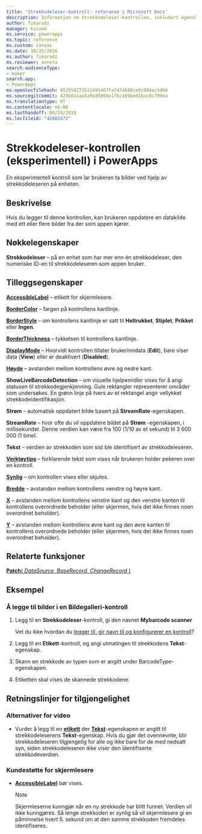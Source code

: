 ```yaml
---
title: 'Strekkodeleser-kontroll: referanse i Microsoft Docs'
description: Informasjon om Strekkodeleser-kontrollen, inkludert egenskaper og eksempler
author: fikaradz
manager: kvivek
ms.service: powerapps
ms.topic: reference
ms.custom: canvas
ms.date: 10/25/2016
ms.author: fikaradz
ms.reviewer: anneta
search.audienceType:
- maker
search.app:
- PowerApps
ms.openlocfilehash: 853558273521491467fa7474688ce9c984ac5db6
ms.sourcegitcommit: 429b83aaa5a91d5868e1fbc169bed1bac0c709ea
ms.translationtype: HT
ms.contentlocale: nb-NO
ms.lasthandoff: 08/24/2018
ms.locfileid: "42862472"
---
```

# <a name="barcode-scanner-control-experimental-in-powerapps"></a>Strekkodeleser-kontrollen (eksperimentell) i PowerApps
En eksperimentell kontroll som lar brukeren ta bilder ved hjelp av strekkodeleseren på enheten.

## <a name="description"></a>Beskrivelse
Hvis du legger til denne kontrollen, kan brukeren oppdatere en datakilde med ett eller flere bilder fra der som appen kjører.

## <a name="key-properties"></a>Nøkkelegenskaper
**Strekkodeleser** – på en enhet som har mer enn én strekkodeleser, den numeriske ID-en til strekkodeleseren som appen bruker.

## <a name="additional-properties"></a>Tilleggsegenskaper
**[AccessibleLabel](properties-accessibility.md)** – etikett for skjermlesere.

**[BorderColor](properties-color-border.md)** – fargen på kontrollens kantlinje.

**[BorderStyle](properties-color-border.md)** – om kontrollens kantlinje er satt til **Heltrukket**, **Stiplet**, **Prikket** eller **Ingen**.

**[BorderThickness](properties-color-border.md)** – tykkelsen til kontrollens kantlinje.

**[DisplayMode](properties-core.md)** – Hvorvidt kontrollen tillater brukerinndata (**Edit**), bare viser data (**View**) eller er deaktivert (**Disabled**).

**[Høyde](properties-size-location.md)** – avstanden mellom kontrollens øvre og nedre kant.

**ShowLiveBarcodeDetection** – om visuelle hjelpemidler vises for å angi statusen til strekkodegjenkjenning. Gule rektangler representerer områder som undersøkes. En grønn linje på tvers av et rektangel angir vellykket strekkodeidentifikasjon.

**Strøm** – automatisk oppdatert bilde basert på **StreamRate**-egenskapen.

**StreamRate** – hvor ofte du vil oppdatere bildet på **Strøm** -egenskapen, i millisekunder.  Denne verdien kan være fra 100 (1/10 av et sekund) til 3 600 000 (1 time).

**Tekst** – verdien av strekkoden som sist ble identifisert av strekkodeleseren.

**[Verktøytips](properties-core.md)** – forklarende tekst som vises når brukeren holder pekeren over en kontroll.

**[Synlig](properties-core.md)** – om kontrollen vises eller skjules.

**[Bredde](properties-size-location.md)** – avstanden mellom kontrollens venstre og høyre kant.

**[X](properties-size-location.md)** – avstanden mellom kontrollens venstre kant og den venstre kanten til kontrollens overordnede beholder (eller skjermen, hvis det ikke finnes noen overordnet beholder).

**[Y](properties-size-location.md)** – avstanden mellom kontrollens øvre kant og den øvre kanten til kontrollens overordnede beholder (eller skjermen, hvis det ikke finnes noen overordnet beholder).

## <a name="related-functions"></a>Relaterte funksjoner
[**Patch**( *DataSource*, *BaseRecord*, *ChangeRecord* )](../functions/function-patch.md)

## <a name="example"></a>Eksempel
### <a name="add-photos-to-an-image-gallery-control"></a>Å legge til bilder i en Bildegalleri-kontroll
1. Legg til en **Strekkodeleser**-kontroll, gi den navnet **Mybarcode scanner**

    Vet du ikke hvordan du [legger til, gir navn til og konfigurerer en kontroll](../add-configure-controls.md)?
2. Legg til en **Etikett**-kontroll, og angi utmatingen til strekkodens **Tekst**-egenskap.  
3. Skann en strekkode av typen som er angitt under BarcodeType-egenskapen.
4. Etiketten skal vises de skannede strekkodene.


## <a name="accessibility-guidelines"></a>Retningslinjer for tilgjengelighet
### <a name="video-alternatives"></a>Alternativer for video
* Vurder å legg til en **[etikett](control-text-box.md)** der **[Tekst](properties-core.md)**-egenskapen er angitt til strekkodeleserens **Tekst**-egenskap. Hvis du gjør det ovennevnte, blir strekkodeleseren tilgjengelig for alle og ikke bare for de med nedsatt syn, siden strekkodeleseren ikke viser den identifiserte strekkodeverdien.

### <a name="screen-reader-support"></a>Kundestøtte for skjermlesere
* **[AccessibleLabel](properties-accessibility.md)** bør vises.

    > [!NOTE]
  > Skjermleserne kunngjør når en ny strekkode har blitt funnet. Verdien vil ikke kunngjøres. Så lenge strekkoden er synlig så vil skjermlesere gi en påminnelse hvert 5. sekund om at den samme strekkoden fremdeles identifiseres.
